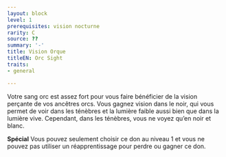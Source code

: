 ```yaml
---
layout: block
level: 1
prerequisites: vision nocturne
rarity: C
source: ??
summary: '-'
title: Vision Orque
titleEN: Orc Sight
traits:
- general

---
```


<p>Votre sang orc est assez fort pour vous faire bénéficier de la vision perçante de vos ancêtres orcs. Vous gagnez vision dans le noir, qui vous permet de voir dans les ténèbres et la lumière faible aussi bien que dans la lumière vive. Cependant, dans les ténèbres, vous ne voyez qu’en noir et blanc.</p>
<p><strong>Spécial</strong> Vous pouvez seulement choisir ce don au niveau 1 et vous ne pouvez pas utiliser un réapprentissage pour perdre ou gagner ce don.</p>